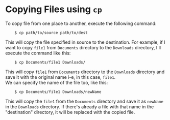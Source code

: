 # Copying Files using `cp`
To copy file from one place to another, execute the following command:
```
    $ cp path/to/source path/to/dest
```
This will copy the file specified in source to the destination. For example, if I want to copy `file1` from `Documents` directory to the `Downloads` directory, I'll execute the command like this:
```
    $ cp Documents/file1 Downloads/
```
This will copy `file1` from `Documents` directory to the `Downloads` directory and save it with the original name i-e, in this case, `file1`.  
We can specify the name of the file too, like this:
```
    $ cp Documents/file1 Downloads/newName
```
This will copy the `file1` from the `Documents` directory and save it as `newName` in the `Downloads` directory. If there's already a file with that name in the "destination" directory, it will be replaced with the copied file. 
